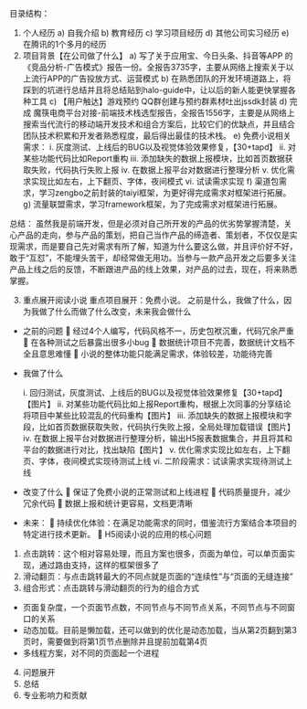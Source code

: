 目录结构：
1.	个人经历
    a)	自我介绍
    b)	教育经历
    c)	学习项目经历
    d)	其他公司实习经历
    e)	在腾讯的1个多月的经历
2.	项目背景【在公司做了什么】
a)	写了关于应用宝、今日头条、抖音等APP 的《竞品分析-广告模式》报告一份。全报告3735字，主要从网络上搜索关于以上流行APP的广告投放方式、运营模式
b)	在熟悉团队的开发环境道路上，将踩到的坑进行总结并且将总结贴到halo-guide中，让以后的新人能更快掌握各种工具
c)	【用户触达】游戏预约 QQ群创建与预约群素材吐出jssdk封装
d)	完成 魔筷电商平台对接-前端技术栈选型报告，全报告1556字，主要是从网络上搜索当代流行的移动端开发技术和组合方案后，比较它们的优缺点，并且结合团队技术积累和开发者熟悉程度，最后得出最佳的技术栈。
e)	免费小说相关需求：
    i.	灰度测试、上线后的BUG以及视觉体验效果修复，【30+tapd】
    ii.	对某些功能代码比如Report重构
    iii.	添加缺失的数据上报模块，比如首页数据获取失败，代码执行失败上报
    iv.	在数据上报平台对数据进行整理分析
    v.	优化需求实现比如左右，上下翻页、字体，夜间模式
    vi.	试读需求实现
    f)	渠道包需求，学习zengbo之前封装的taiyi框架，为更好得完成需求对框架进行拓展。
    g)	流量联盟需求，学习framework框架，为了完成需求对框架进行拓展。

总结：
虽然我是前端开发，但是必须对自己所开发的产品的优劣势掌握清楚，关心产品的走向，参与产品的策划，把自己当作产品的缔造者、策划者，不仅仅是实现需求，而是要自己先对需求有所了解，知道为什么要这么做，并且评价好不好，敢于“互怼”，不能埋头苦干，却经常做无用功。当参与一款产品开发之后要多关注产品上线之后的反馈，不断跟进产品的线上效果，对产品的过去，现在，将来熟悉掌握。


3.	重点展开阅读小说
    重点项目展开：免费小说。
    之前是什么，我做了什么，因为我做了什么而做了什么改变，未来我会做什么
-	之前的问题
    	经过4个人编写，代码风格不一，历史包袱沉重，代码冗余严重
    	在各种测试之后暴露出很多小bug
    	数据统计项目不完善，数据统计文档不全且意思难懂
    	小说的整体功能只能满足需求，体验较差，功能待完善

 
-	我做了什么

    i.	回归测试，灰度测试、上线后的BUG以及视觉体验效果修复【30+tapd】【图片】
    ii.	对某些功能代码比如上报Report重构，根据上次同事的分享结论将项目中某些比较混乱的代码重构【图片】
    iii.	添加缺失的数据上报模块和字段，比如首页数据获取失败，代码执行失败上报，全局处理加载错误【图片】
    iv.	在数据上报平台对数据进行整理分析，输出H5报表数据集合，并且将其和平台的数据进行对比，找出缺陷【图片】
    v.	优化需求实现比如左右，上下翻页、字体，夜间模式实现待测试上线
    vi.	二阶段需求：试读需求实现待测试上线
-	改变了什么
	保证了免费小说的正常测试和上线进程
	代码质量提升，减少冗余代码
	数据上报和统计更容易，文档更清晰
-	未来：
	持续优化体验：在满足功能需求的同时，借鉴流行方案结合本项目的特定进行技术更新。
	H5阅读小说的应用的核心问题
1.	点击跳转：这个相对容易处理，而且方案也很多，页面为单位，可以单页面实现，通过路由支持，这样的框架很多了  
2.	滑动翻页：与点击跳转最大的不同点就是页面的“连续性”与“页面的无缝连接” 
3.	组合形式：点击跳转与滑动翻页的行为的组合方式
-	页面复杂度，一个页面节点数，不同节点与不同节点关系，不同节点与不同窗口的关系
-	动态加载。目前是懒加载，还可以做到的优化是动态加载，当从第2页翻到第3页时，需要做到将第1页节点删除并且提前加载第4页
-	多线程方案，对不同的页面起一个进程
4.	问题展开
5.	总结
6.	专业影响力和贡献
